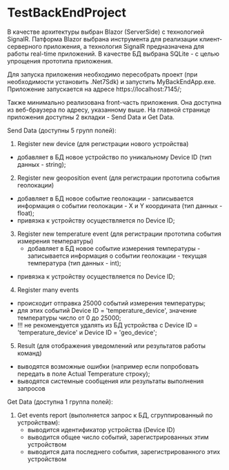 # TestBackEndProject
В качестве архитектуры выбран Blazor (ServerSide) с технологией SignalR.
Патформа Blazor выбрана инструмента для реализации клиент-серверного приложения, а технология SignalR предназначена для работы real-time приложений.
В качестве БД выбрана SQLite - с целью упрощения прототипа приложения.

Для запуска приложения необходимо пересобрать проект (при необходимости установить .Net7Sdk) и запустить MyBackEndApp.exe.
Приложение запускается на адресе https://localhost:7145/;

Также минимально реализована front-часть приложения. Она доступна из веб-браузера по адресу, указанному выше.
На главной странице приложения доступны 2 вкладки - Send Data и Get Data.

Send Data (доступны 5 групп полей):

1. Register new device (для регистрации нового устройства)
  - добавляет в БД новое устройство по уникальному Device ID (тип данных - string);
2. Register new geoposition event (для регистрации прототипа события геолокации)
  - добавляет в БД новое событие геолокации - записывается информация о событии геолокации - X и Y координата (тип данных - float);
  - привязка к устройству осуществляется по Device ID;
3. Register new temperature event (для регистрации прототипа события измерения температуры)
	- добавляет в БД новое событие измерения температуры - записывается информация о событии геолокации - текущая температура (тип данных - int);
  - привязка к устройству осуществляется по Device ID;	
4. Register many events
  - происходит отправка 25000 событий измерения температуры;
  - для этих событий Device ID = 'temperature_device', значение температуры число от 0 до 25000;
  - !!! не рекомендуется удалять из БД устройства с Device ID = 'temperature_device' и Device ID = 'geo_device';	
5. Result (для отображения уведомлений или результатов работы команд)
  - выводятся возможные ошибки (например если попробовать передать в поле Actual Temperature строку);
  - выводятся системные сообщения или результаты выполнения запросов
  
Get Data (доступна 1 группа полей):

1. Get events report (выполняется запрос к БД, сгруппированный по устройствам):  
    - выводится идентификатор устройства (Device ID)	
    - выводится общее число событий, зарегистрированных этим устройством	
    - выводится дата последнего события, зарегистрированного этих устройством
